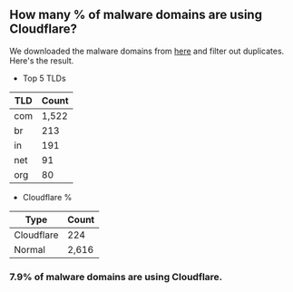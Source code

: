 ## How many % of malware domains are using Cloudflare?


We downloaded the malware domains from [here](https://urlhaus.abuse.ch) and filter out duplicates.
Here's the result.


[//]: # (start replacement)


- Top 5 TLDs

| TLD | Count |
| --- | --- |
| com | 1,522 |
| br | 213 |
| in | 191 |
| net | 91 |
| org | 80 |


- Cloudflare %

| Type | Count |
| --- | --- |
| Cloudflare | 224 |
| Normal | 2,616 |


### 7.9% of malware domains are using Cloudflare.
